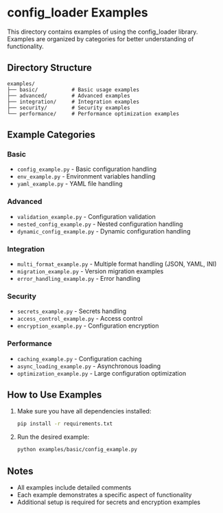 # config_loader Examples

This directory contains examples of using the config_loader library. Examples are organized by categories for better understanding of functionality.

## Directory Structure

```
examples/
├── basic/           # Basic usage examples
├── advanced/        # Advanced examples
├── integration/     # Integration examples
├── security/        # Security examples
└── performance/     # Performance optimization examples
```

## Example Categories

### Basic
- `config_example.py` - Basic configuration handling
- `env_example.py` - Environment variables handling
- `yaml_example.py` - YAML file handling

### Advanced
- `validation_example.py` - Configuration validation
- `nested_config_example.py` - Nested configuration handling
- `dynamic_config_example.py` - Dynamic configuration handling

### Integration
- `multi_format_example.py` - Multiple format handling (JSON, YAML, INI)
- `migration_example.py` - Version migration examples
- `error_handling_example.py` - Error handling

### Security
- `secrets_example.py` - Secrets handling
- `access_control_example.py` - Access control
- `encryption_example.py` - Configuration encryption

### Performance
- `caching_example.py` - Configuration caching
- `async_loading_example.py` - Asynchronous loading
- `optimization_example.py` - Large configuration optimization

## How to Use Examples

1. Make sure you have all dependencies installed:
   ```bash
   pip install -r requirements.txt
   ```

2. Run the desired example:
   ```bash
   python examples/basic/config_example.py
   ```

## Notes

- All examples include detailed comments
- Each example demonstrates a specific aspect of functionality
- Additional setup is required for secrets and encryption examples 